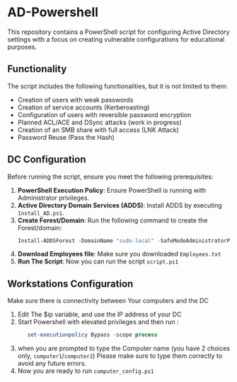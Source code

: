 # AD-Powershell

This repository contains a PowerShell script for configuring Active Directory settings with a focus on creating vulnerable configurations for educational purposes.

## Functionality

The script includes the following functionalities, but it is not limited to them:
- Creation of users with weak passwords
- Creation of service accounts (Kerberoasting)
- Configuration of users with reversible password encryption
- Planned ACL/ACE and DSync attacks (work in progress)
- Creation of an SMB share with full access (LNK Attack)
- Password Reuse (Pass the Hash)

## DC Configuration

Before running the script, ensure you meet the following prerequisites:

1. **PowerShell Execution Policy**: Ensure PowerShell is running with Administrator privileges.
2. **Active Directory Domain Services (ADDS)**: Install ADDS by executing `Install_AD.ps1`.
3. **Create Forest/Domain**: Run the following command to create the Forest/domain:
   ```powershell
   Install-ADDSForest -DomainName "sudo.local" -SafeModeAdministratorPassword (ConvertTo-SecureString "P@$$w0rd" -AsPlainText -Force) -InstallDns -Force
4. **Download Employees file**: Make sure you downloaded `Employees.txt`
4. **Run The Script**: Now you can run the script `script.ps1`


## Workstations Configuration 

Make sure there is connectivity between Your computers and the DC 

1. Edit The $ip variable, and use the IP address of your DC
2. Start Powershell with elevated privileges and then run :
   ```powershell
      set-executionpolicy Bypass -scope process
4. when you are prompted to type the Computer name (you have 2 choices only, `computer1`/`computer2`) Please make sure to type them correctly to avoid any future errors.
5. Now you are ready to run `computer_config.ps1`


